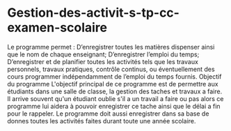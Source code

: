 # Gestion-des-activit-s-tp-cc-examen-scolaire
Le programme permet : D’enregistrer toutes les matières dispenser ainsi que le nom de chaque enseignant; D’enregistrer l’emploi du temps; D’enregistrer et de planifier toutes les activités tels que les travaux personnels, travaux pratiques, contrôle continus, ou éventuellement des cours programmer indépendamment de l’emploi du temps fournis.  Objectif du programme  L'objectif principal de ce programme est de permettre aux étudiants dans une salle de classe, la gestion des taches et travaux a faire. Il arrive souvent qu'un étudiant oublie s'il a un travail a faire ou pas alors ce programme lui aidera à pouvoir enregistrer ce tache ainsi que le délai a fin pour le rappeler. Le programme doit aussi enregistrer dans sa base de donnes toutes les activités faites durant toute une année scolaire.
